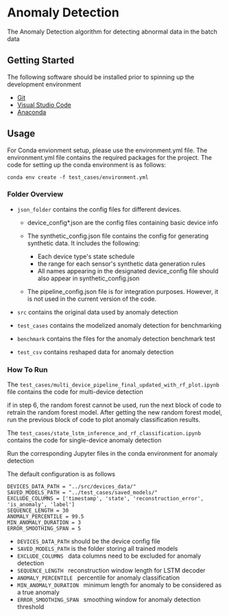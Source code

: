 # Anomaly Detection

The Anomaly Detection algorithm for detecting abnormal data in the batch data

## Getting Started

The following software should be installed prior to spinning up the development environment

  * [Git](https://git-scm.com/downloads)
  * [Visual Studio Code](https://code.visualstudio.com/download)
  * [Anaconda](https://www.anaconda.com/)



## Usage

For Conda envionment setup, please use the environment.yml file. The environment.yml file contains the required packages for the project.
The code for setting up the conda environment is as follows:


```
conda env create -f test_cases/environment.yml
```

### Folder Overview
* `json_folder` contains the config files for different devices.
  - device_config*.json are the config files containing basic device info
  - The synthetic_config.json file contains the config for generating synthetic data. It includes the following:
    - Each device type's state schedule
    - the range for each sensor's synthetic data generation rules
    - All names appearing in the designated device_config file should also appear in synthetic_config.json

  - The pipeline_config.json file is for integration purposes. However, it is not used in the current version of the code.

* `src` contains the original data used by anomaly detection
* `test_cases` contains the modelized anomaly detection for benchmarking
* `benchmark` contains the files for the anomaly detection benchmark test
* `test_csv` contains reshaped data for anomaly detection

### How To Run
The `test_cases/multi_device_pipeline_final_updated_with_rf_plot.ipynb` file contains the code for multi-device detection

if in step 6, the random forest cannot be used, run the next block of code to retrain the random forest model. After getting the new random forest model, run the previous block of code to plot anomaly classification results.

The `test_cases/state_lstm_inference_and_rf_classification.ipynb` contains the code for single-device anomaly detection

Run the corresponding Jupyter files in the conda environment for anomaly detection

The default configuration is as follows
```
DEVICES_DATA_PATH = "../src/devices_data/"
SAVED_MODELS_PATH = "../test_cases/saved_models/"
EXCLUDE_COLUMNS = ['timestamp', 'state', 'reconstruction_error', 'is_anomaly', 'label']
SEQUENCE_LENGTH = 30
ANOMALY_PERCENTILE = 99.5
MIN_ANOMALY_DURATION = 3
ERROR_SMOOTHING_SPAN = 5
```

- `DEVICES_DATA_PATH` should be the device config file
- `SAVED_MODELS_PATH` is the folder storing all trained models
- `EXCLUDE_COLUMNS ` data columns need to be excluded for anomaly detection
- `SEQUENCE_LENGTH ` reconstruction window length for LSTM decoder
- `ANOMALY_PERCENTILE ` percentile for anomaly classification
- `MIN_ANOMALY_DURATION ` minimum length for anomaly to be considered as a true anomaly
- `ERROR_SMOOTHING_SPAN ` smoothing window for anomaly detection threshold 
